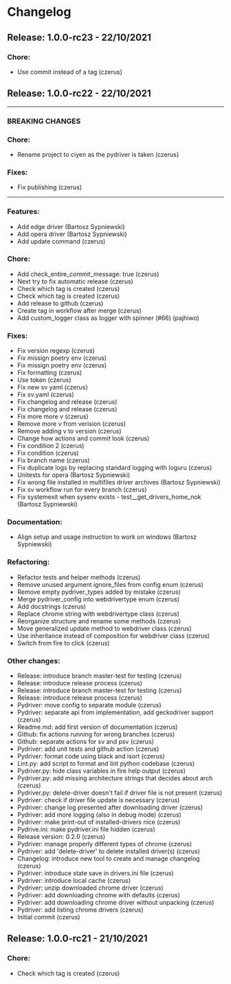 # Changelog
## Release: 1.0.0-rc23 - 22/10/2021
### Chore:
* Use commit instead of a tag (czerus)

## Release: 1.0.0-rc22 - 22/10/2021

---
### BREAKING CHANGES
### Chore:
* Rename project to ciyen as the pydriver is taken (czerus)
### Fixes:
* Fix publishing (czerus)
---
### Features:
* Add edge driver (Bartosz Sypniewski)
* Add opera driver (Bartosz Sypniewski)
* Add update command (czerus)
### Chore:
* Add check_entire_commit_message: true (czerus)
* Next try to fix automatic release (czerus)
* Check which tag is created (czerus)
* Check which tag is created (czerus)
* Add release to github (czerus)
* Create tag in workflow after merge (czerus)
* Add custom_logger class as logger with spinner (#66) (pajhiwo)
### Fixes:
* Fix version regexp (czerus)
* Fix missign poetry env (czerus)
* Fix missign poetry env (czerus)
* Fix formatting (czerus)
* Use token (czerus)
* Fix new sv yaml (czerus)
* Fix sv.yaml (czerus)
* Fix changelog and release (czerus)
* Fix changelog and release (czerus)
* Fix more more v (czerus)
* Remove more v from verision (czerus)
* Remove adding v to version (czerus)
* Change how actions and commit look (czerus)
* Fix condition 2 (czerus)
* Fix condition (czerus)
* Fix branch name (czerus)
* Fix duplicate logs by replacing standard logging with loguru (czerus)
* Unitests for opera (Bartosz Sypniewski)
* Fix wrong file installed in multifiles driver archives (Bartosz Sypniewski)
* Fix sv workflow run for every branch (czerus)
* Fix systemexit when sysenv exists - test__get_drivers_home_nok (Bartosz Sypniewski)
### Documentation:
* Align setup and usage instruction to work on windows (Bartosz Sypniewski)
### Refactoring:
* Refactor tests and helper methods (czerus)
* Remove unused argument ignore_files from config enum (czerus)
* Remove empty pydriver_types added by mistake (czerus)
* Merge pydriver_config into webdrivertype enum (czerus)
* Add docstrings (czerus)
* Replace chrome string with webdrivertype class (czerus)
* Reorganize structure and rename some methods (czerus)
* Move generalized update method to webdriver class (czerus)
* Use inheritance instead of composition for webdriver class (czerus)
* Switch from fire to click (czerus)
### Other changes:
* Release: introduce branch master-test for testing (czerus)
* Release: introduce release process (czerus)
* Release: introduce branch master-test for testing (czerus)
* Release: introduce release process (czerus)
* Pydriver: move config to separate module (czerus)
* Pydriver: separate api from implementation, add geckodriver support (czerus)
* Readme.md: add first version of documentation (czerus)
* Github: fix actions running for wrong branches (czerus)
* Github: separate actions for sv and psv (czerus)
* Pydriver: add unit tests and github action (czerus)
* Pydriver: format code using black and isort (czerus)
* Lint.py: add script to format and lint python codebase (czerus)
* Pydriver.py: hide class variables in fire help output (czerus)
* Pydriver.py: add missing architecture strings that decides about arch (czerus)
* Pydriver.py: delete-driver doesn't fail if driver file is not present (czerus)
* Pydriver: check if driver file update is necessary (czerus)
* Pydriver: change log presented after downloading driver (czerus)
* Pydriver: add more logging (also in debug mode) (czerus)
* Pydriver: make print-out of installed-drivers nice (czerus)
* Pydrive.ini: make pydriver.ini file hidden (czerus)
* Release version: 0.2.0 (czerus)
* Pydriver: manage properly different types of chrome (czerus)
* Pydriver: add 'delete-driver' to delete installed driver(s) (czerus)
* Changelog: introduce new tool to create and manage changelog (czerus)
* Pydriver: introduce state save in drivers.ini file (czerus)
* Pydriver: introduce local cache (czerus)
* Pydriver: unzip downloaded chrome driver (czerus)
* Pydriver: add downloading chrome with defaults (czerus)
* Pydriver: add downloading chrome driver without unpacking (czerus)
* Pydriver: add listing chrome drivers (czerus)
* Initial commit (czerus)

## Release: 1.0.0-rc21 - 21/10/2021
### Chore:
* Check which tag is created (czerus)
